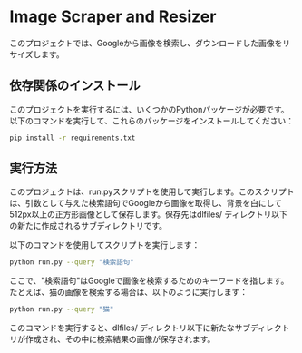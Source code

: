 # Image Scraper and Resizer

このプロジェクトでは、Googleから画像を検索し、ダウンロードした画像をリサイズします。

## 依存関係のインストール

このプロジェクトを実行するには、いくつかのPythonパッケージが必要です。以下のコマンドを実行して、これらのパッケージをインストールしてください：

```bash
pip install -r requirements.txt
```

## 実行方法

このプロジェクトは、run.pyスクリプトを使用して実行します。このスクリプトは、引数として与えた検索語句でGoogleから画像を取得し、背景を白にして512px以上の正方形画像として保存します。保存先はdlfiles/ ディレクトリ以下の新たに作成されるサブディレクトリです。

以下のコマンドを使用してスクリプトを実行します：

```bash
python run.py --query "検索語句"
```

ここで、"検索語句"はGoogleで画像を検索するためのキーワードを指します。たとえば、猫の画像を検索する場合は、以下のように実行します：

```bash
python run.py --query "猫"
```

このコマンドを実行すると、dlfiles/ ディレクトリ以下に新たなサブディレクトリが作成され、その中に検索結果の画像が保存されます。
